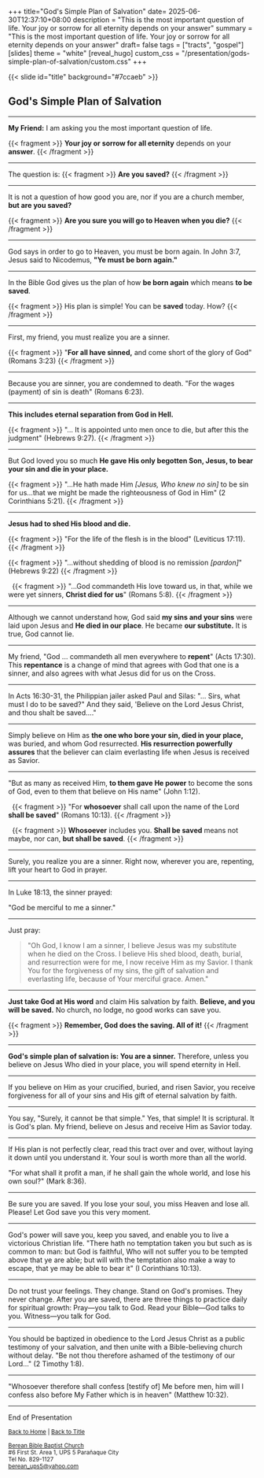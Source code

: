 +++
title="God's Simple Plan of Salvation"
date= 2025-06-30T12:37:10+08:00
description = "This is the most important question of life. Your joy or sorrow for all eternity depends on your answer"
summary = "This is the most important question of life. Your joy or sorrow for all eternity depends on your answer"
draft= false
tags = ["tracts", "gospel"]
[slides]
  theme = "white"
[reveal_hugo]
  custom_css = "/presentation/gods-simple-plan-of-salvation/custom.css"
+++

{{< slide id="title" background="#7ccaeb"  >}}

## God's Simple Plan of Salvation

---


<b class="redtext">My Friend:</b> I am asking you the most important question of life.

{{< fragment >}}
**Your joy or sorrow for all eternity** depends on your **answer**.
{{< /fragment >}}

---

The question is:
{{< fragment >}}
<b>Are you saved?</b>
{{< /fragment >}}

---

It is not a question of how good you are,
nor if you are a church member, **but are you saved?** 

{{< fragment >}}
**Are you sure you will go to Heaven when you die?**
{{< /fragment >}}

---

God says in order to go to Heaven, you must be born again. In John 3:7, Jesus said to Nicodemus, <b class="redtext">"Ye must be born again."</b>

---

In the Bible God gives us the plan of how **be born again** which means **to be saved**. 

{{< fragment >}}
His plan is simple! You can be **saved** today. How?
{{< /fragment >}}

---


First, my friend, you must realize you are a sinner. 

{{< fragment >}}
<span class="redtext">"**For all have sinned,** and come short of the glory of God"</span> (Romans 3:23)
{{< /fragment >}}

---

Because you are sinner, you are condemned to death. <span class="redtext">"For the wages </span>(payment) <span class="redtext">of sin is death"</span> (Romans 6:23). 

---
**This includes eternal separation from God in Hell.**

{{< fragment >}}
<span class="redtext">"... It is appointed unto men once to die, but after this the judgment"</span> (Hebrews 9:27).
{{< /fragment >}}

---

But God loved you so much **He gave His only begotten Son, Jesus, to bear your sin and die in your place.** 

{{< fragment >}}
<span class="redtext">"...He hath made Him</span> *[Jesus, Who knew no sin]* <span class="redtext">to be sin for us...that we might be made the righteousness of God in Him"</span> (2 Corinthians 5:21).
{{< /fragment >}}

---

**Jesus had to shed His blood and die.** 

{{< fragment >}}
<span class="redtext">"For the life of the flesh is in the blood"</span> (Leviticus 17:11). 
{{< /fragment >}}
&nbsp;

{{< fragment >}}
<span class="redtext">"...without shedding of blood is no remission</span> *[pardon]*" (Hebrews 9:22)
{{< /fragment >}}

&nbsp;
{{< fragment >}}
<span class="redtext">"...God commandeth His love toward us, in that, while we were yet sinners, **Christ died for us**"</span> (Romans 5:8).
{{< /fragment >}}


---

Although we cannot understand how, God said **my sins and your sins** were laid upon Jesus and **He died in our place**. He became **our substitute.** It is true, God cannot lie.

---

My friend, <span class="redtext">"God ... commandeth all men everywhere to **repent**"</span> (Acts 17:30). This **repentance** is a change of mind that agrees with God that one is a sinner, and also agrees with what Jesus did for us on the Cross.

---

In Acts 16:30-31, the Philippian jailer asked Paul and Silas: <span class="redtext">"... Sirs, what must I do to be saved?" And they said, 'Believe on the Lord Jesus Christ, and thou shalt be saved...."</span>

---

Simply believe on Him as **the one who bore your sin, died in your place,** was buried, and whom God resurrected. **His resurrection powerfully assures** that the believer can claim everlasting life when Jesus is received as Savior.

---

<span class="redtext">"But as many as received Him, **to them gave He power** to become the sons of God, even to them that believe on His name"</span> (John 1:12).

&nbsp;
{{< fragment >}}
<span class="redtext">"For **whosoever** shall call upon the name of the Lord **shall be saved**"</span> (Romans 10:13).
{{< /fragment >}}

&nbsp;
{{< fragment >}}
**Whosoever** includes you. **Shall be saved** means not maybe, nor can, **but shall be saved**.
{{< /fragment >}}

---

Surely, you realize you are a sinner. Right now, wherever you are, repenting, lift your heart to God in prayer.

---

In Luke 18:13, the sinner prayed: 

<span class="redtext">"God be merciful to me a sinner."</span>

---

Just pray: 

>"Oh God, I know I am a sinner, I believe Jesus was my substitute when he died on the Cross. I believe His shed blood, death, burial, and resurrection were for me, I now receive Him as my Savior. I thank You for the forgiveness of my sins, the gift of salvation and everlasting life, because of Your merciful grace. Amen."

---

**Just take God at His word** and claim His salvation by faith. **Believe, and you will be saved.** No church, no lodge, no good works can save you. 

{{< fragment >}}
**Remember, God does the saving. All of it!**
{{< /fragment >}}

---

**God's simple plan of salvation is: You are a sinner.** Therefore, unless you believe on Jesus Who died in your place, you will spend eternity in Hell.

---

<!-- continue formatting #21 -->

If you believe on Him as your crucified, buried, and risen Savior, you receive forgiveness for all of your sins and His gift of eternal salvation by faith.

---

You say, "Surely, it cannot be that simple." Yes, that simple! It is scriptural. It is God's plan. My friend, believe on Jesus and receive Him as Savior today.

---

If His plan is not perfectly clear, read this tract over and over, without laying it down until you understand it. Your soul is worth more than all the world.

"For what shall it profit a man, if he shall gain the whole world, and lose his own soul?" (Mark 8:36).

---

Be sure you are saved. If you lose your soul, you miss Heaven and lose all. Please! Let God save you this very moment.

---

God's power will save you, keep you saved, and enable you to live a victorious Christian life. "There hath no temptation taken you but such as is common to man: but God is faithful, Who will not suffer you to be tempted above that ye are able; but will with the temptation also make a way to escape, that ye may be able to bear it" (I Corinthians 10:13).

---

Do not trust your feelings. They change. Stand on God's promises. They never change. After you are saved, there are three things to practice daily for spiritual growth: Pray—you talk to God. Read your Bible—God talks to you. Witness—you talk for God.

---

You should be baptized in obedience to the Lord Jesus Christ as a public testimony of your salvation, and then unite with a Bible-believing church without delay. "Be not thou therefore ashamed of the testimony of our Lord..." (2 Timothy 1:8).

---

"Whosoever therefore shall confess [testify of] Me before men, him will I confess also before My Father which is in heaven" (Matthew 10:32).

---

End of Presentation
<p>
<small>
<a href="/">Back to Home</a> | <a href="#title">Back to Title</a>
</small>
</p>
<small>
<a href="https://www.bereanbbc.org/" rel="nofollow" target="_blank">Berean Bible Baptist Church</a><br/>
#6 First St. Area 1, UPS 5 Parañaque City <br/>
Tel No. 829-1127<br/>
<a href="mailto:berean_ups5@yahoo.com">berean_ups5@yahoo.com</a>

</small>


